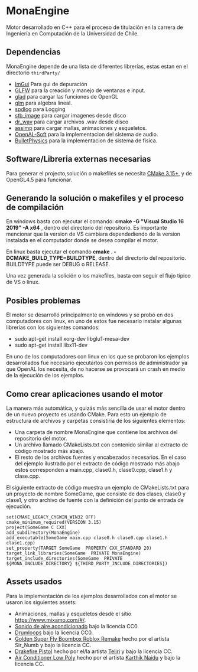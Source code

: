 # MonaEngine
Motor desarrollado en C++ para el proceso de titulación en la carrera de Ingeniería en Computación de la Universidad de Chile.
## Dependencias
MonaEngine depende de una lista de diferentes librerías, estas estan en el directorio `thirdParty/`
 - [ImGui](https://github.com/ocornut/imgui) Para gui de depuración
 - [GLFW](https://www.glfw.org/) para la creación y manejo de ventanas e input.
 - [glad](https://glad.dav1d.de/) para cargar las funciones de OpenGL 
 - [glm](https://glm.g-truc.net/0.9.9/index.html) para algebra lineal.
 - [spdlog](https://github.com/gabime/spdlog) para Logging
 - [stb\_image](https://github.com/nothings/stb) para cargar imagenes desde disco
 - [dr_wav](https://mackron.github.io/dr_wav.html) para cargar archivos .wav desde disco
 - [assimp](https://github.com/assimp/assimp) para cargar mallas, animaciones y esqueletos.
 - [OpenAL-Soft](https://github.com/kcat/openal-soft) para la implementacion del sistema de audio.
 - [BulletPhysics](https://github.com/bulletphysics/bullet3) para la implementacion de sistema de fisica.
 
## Software/Libreria externas necesarias
Para generar el projecto,solución o makefiles se necesita [CMake 3.15+](https://cmake.org/), y de OpenGL4.5 para funcionar.

## Generando la solución o makefiles y el proceso de compilación
En windows basta con ejecutar el comando: **cmake -G "Visual Studio 16 2019" -A x64** , dentro del directorio del repositorio. Es importante
mencionar que la version de VS cambiara dependediendo de la version instalada en el computador donde se desea compilar el motor.

En linux basta ejecutar el comando **cmake . -DCMAKE_BUILD_TYPE=BUILDTYPE**, dentro del directorio del repositorio. BUILDTYPE puede ser
DEBUG o RELEASE.

Una vez generada la solición o los makefiles, basta con seguir el flujo tipico de VS o linux.
## Posibles problemas
El motor se desarrolló principalmente en windows y se probó en dos computadores con linux, en uno de estos fue necesario instalar
algunas librerías con los siguientes comandos:
 - sudo apt-get install xorg-dev libglu1-mesa-dev
 - sudo apt-get install libx11-dev

En uno de los computadores con linux en los que se probaron los ejemplos desarrollados fue necesario ejecutarlos con permisos de administrador
ya que OpenAL los necesita, de no hacerse se provocará un crash en medio de la ejecución de los ejemplos.

## Como crear aplicaciones usando el motor
La manera más automática, y quizás más sencilla de usar el motor dentro de un nuevo proyecto es usando CMake. Para esto un ejemplo 
de estructura de archivos y carpetas consistiría de los siguientes elementos:
 - Una carpeta de nombre MonaEngine que contiene los archivos del repositorio del motor.
 - Un archivo llamado CMakeLists.txt con contenido similar  al extracto de código mostrado más abajo.
 - El resto de los archivos fuentes y encabezados necesarios. En el caso del ejemplo ilustrado por el extracto de código mostrado más abajo 
 estos corresponden a main.cpp, clase0.h, clase0.cpp, clase1.h y clase.cpp.
 
El siguiente extracto de código muestra un ejemplo de CMakeLists.txt para un proyecto de nombre SomeGame, que consiste de dos clases, 
clase0 y clase1, y otro archivo de fuente con la definición del punto de entrada de ejecución.

```
set(CMAKE_LEGACY_CYGWIN_WIN32 OFF)
cmake_minimum_required(VERSION 3.15)
project(SomeGame C CXX)
add_subdirectory(MonaEngine)
add_executable(SomeGame main.cpp clase0.h clase0.cpp clase1.h clase1.cpp) 
set_property(TARGET SomeGame  PROPERTY CXX_STANDARD 20)
target_link_libraries(SomeGame  PRIVATE MonaEngine)
target_include_directories(SomeGame  PRIVATE  ${MONA_INCLUDE_DIRECTORY} ${THIRD_PARTY_INCLUDE_DIRECTORIES})
```
## Assets usados
Para la implementación de los ejemplos desarrollados con el motor se usaron los siguientes assets:
 - Animaciones, mallas y esqueletos desde el sitio https://www.mixamo.com/#/.
 - [Sonido de aire acondicionado](https://freesound.org/people/addiofbaddi/sounds/241702/) bajo la licencia CC0.
 - [Drumloops](https://freesound.org/people/Bronxio/sounds/199870/) bajo la licencia CC0.
 - [Golden Super Fly Boombox Roblox Remake](https://sketchfab.com/3d-models/golden-super-fly-boombox-roblox-remake-d2b9b14dd01e4fa0bdd3b1704fcb2b2f) hecho por el artista Sir_Numb y bajo la licencia CC.
 - [Drakefire Pistol](https://sketchfab.com/3d-models/drakefire-pistol-bee02e85f22d4eaaa3c0144f11204843) hecho por el/la artista [Teliri](https://www.artstation.com/artwork/3XE92) y bajo la licencia CC.
 - [Air Conditioner Low Poly](https://sketchfab.com/3d-models/air-conditioner-low-poly-textured-game-asset-84c4e55948414c6db2473da7b6e9cbb7) hecho por el artista [Karthik Naidu](instagram.com/k3dart) y bajo la licencia CC.


